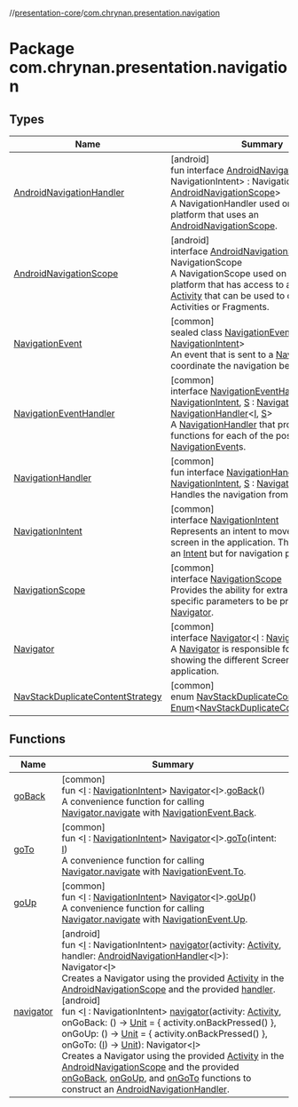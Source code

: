 //[presentation-core](../../index.md)/[com.chrynan.presentation.navigation](index.md)

# Package com.chrynan.presentation.navigation

## Types

| Name | Summary |
|---|---|
| [AndroidNavigationHandler](-android-navigation-handler/index.md) | [android]<br>fun interface [AndroidNavigationHandler](-android-navigation-handler/index.md)&lt;[I](-android-navigation-handler/index.md) : NavigationIntent&gt; : NavigationHandler&lt;[I](-android-navigation-handler/index.md), [AndroidNavigationScope](-android-navigation-scope/index.md)&gt; <br>A NavigationHandler used on the Android platform that uses an [AndroidNavigationScope](-android-navigation-scope/index.md). |
| [AndroidNavigationScope](-android-navigation-scope/index.md) | [android]<br>interface [AndroidNavigationScope](-android-navigation-scope/index.md) : NavigationScope<br>A NavigationScope used on the Android platform that has access to a parent [Activity](https://developer.android.com/reference/kotlin/android/app/Activity.html) that can be used to change Activities or Fragments. |
| [NavigationEvent](-navigation-event/index.md) | [common]<br>sealed class [NavigationEvent](-navigation-event/index.md)&lt;[I](-navigation-event/index.md) : [NavigationIntent](-navigation-intent/index.md)&gt;<br>An event that is sent to a [Navigator](-navigator/index.md) to coordinate the navigation between screens. |
| [NavigationEventHandler](-navigation-event-handler/index.md) | [common]<br>interface [NavigationEventHandler](-navigation-event-handler/index.md)&lt;[I](-navigation-event-handler/index.md) : [NavigationIntent](-navigation-intent/index.md), [S](-navigation-event-handler/index.md) : [NavigationScope](-navigation-scope/index.md)&gt; : [NavigationHandler](-navigation-handler/index.md)&lt;[I](-navigation-event-handler/index.md), [S](-navigation-event-handler/index.md)&gt; <br>A [NavigationHandler](-navigation-handler/index.md) that provides distinct functions for each of the possible [NavigationEvent](-navigation-event/index.md)s. |
| [NavigationHandler](-navigation-handler/index.md) | [common]<br>fun interface [NavigationHandler](-navigation-handler/index.md)&lt;[I](-navigation-handler/index.md) : [NavigationIntent](-navigation-intent/index.md), [S](-navigation-handler/index.md) : [NavigationScope](-navigation-scope/index.md)&gt;<br>Handles the navigation from a [Navigator](-navigator/index.md). |
| [NavigationIntent](-navigation-intent/index.md) | [common]<br>interface [NavigationIntent](-navigation-intent/index.md)<br>Represents an intent to move to a different screen in the application. This is similar to an [Intent](../com.chrynan.presentation/-intent/index.md) but for navigation purposes. |
| [NavigationScope](-navigation-scope/index.md) | [common]<br>interface [NavigationScope](-navigation-scope/index.md)<br>Provides the ability for extra platform specific parameters to be provided to a [Navigator](-navigator/index.md). |
| [Navigator](-navigator/index.md) | [common]<br>interface [Navigator](-navigator/index.md)&lt;[I](-navigator/index.md) : [NavigationIntent](-navigation-intent/index.md)&gt;<br>A [Navigator](-navigator/index.md) is responsible for changing and showing the different Screens in the application. |
| [NavStackDuplicateContentStrategy](-nav-stack-duplicate-content-strategy/index.md) | [common]<br>enum [NavStackDuplicateContentStrategy](-nav-stack-duplicate-content-strategy/index.md) : [Enum](https://kotlinlang.org/api/latest/jvm/stdlib/kotlin/-enum/index.html)&lt;[NavStackDuplicateContentStrategy](-nav-stack-duplicate-content-strategy/index.md)&gt; |

## Functions

| Name | Summary |
|---|---|
| [goBack](go-back.md) | [common]<br>fun &lt;[I](go-back.md) : [NavigationIntent](-navigation-intent/index.md)&gt; [Navigator](-navigator/index.md)&lt;[I](go-back.md)&gt;.[goBack](go-back.md)()<br>A convenience function for calling [Navigator.navigate](-navigator/navigate.md) with [NavigationEvent.Back](-navigation-event/-back/index.md). |
| [goTo](go-to.md) | [common]<br>fun &lt;[I](go-to.md) : [NavigationIntent](-navigation-intent/index.md)&gt; [Navigator](-navigator/index.md)&lt;[I](go-to.md)&gt;.[goTo](go-to.md)(intent: [I](go-to.md))<br>A convenience function for calling [Navigator.navigate](-navigator/navigate.md) with [NavigationEvent.To](-navigation-event/-to/index.md). |
| [goUp](go-up.md) | [common]<br>fun &lt;[I](go-up.md) : [NavigationIntent](-navigation-intent/index.md)&gt; [Navigator](-navigator/index.md)&lt;[I](go-up.md)&gt;.[goUp](go-up.md)()<br>A convenience function for calling [Navigator.navigate](-navigator/navigate.md) with [NavigationEvent.Up](-navigation-event/-up/index.md). |
| [navigator](navigator.md) | [android]<br>fun &lt;[I](navigator.md) : NavigationIntent&gt; [navigator](navigator.md)(activity: [Activity](https://developer.android.com/reference/kotlin/android/app/Activity.html), handler: [AndroidNavigationHandler](-android-navigation-handler/index.md)&lt;[I](navigator.md)&gt;): Navigator&lt;[I](navigator.md)&gt;<br>Creates a Navigator using the provided [Activity](https://developer.android.com/reference/kotlin/android/app/Activity.html) in the [AndroidNavigationScope](-android-navigation-scope/index.md) and the provided [handler](navigator.md).<br>[android]<br>fun &lt;[I](navigator.md) : NavigationIntent&gt; [navigator](navigator.md)(activity: [Activity](https://developer.android.com/reference/kotlin/android/app/Activity.html), onGoBack: () -&gt; [Unit](https://kotlinlang.org/api/latest/jvm/stdlib/kotlin/-unit/index.html) = { activity.onBackPressed() }, onGoUp: () -&gt; [Unit](https://kotlinlang.org/api/latest/jvm/stdlib/kotlin/-unit/index.html) = { activity.onBackPressed() }, onGoTo: ([I](navigator.md)) -&gt; [Unit](https://kotlinlang.org/api/latest/jvm/stdlib/kotlin/-unit/index.html)): Navigator&lt;[I](navigator.md)&gt;<br>Creates a Navigator using the provided [Activity](https://developer.android.com/reference/kotlin/android/app/Activity.html) in the [AndroidNavigationScope](-android-navigation-scope/index.md) and the provided [onGoBack](navigator.md), [onGoUp](navigator.md), and [onGoTo](navigator.md) functions to construct an [AndroidNavigationHandler](-android-navigation-handler/index.md). |

